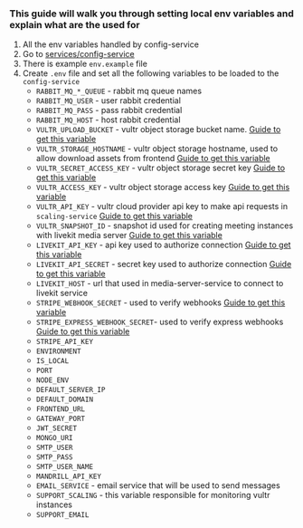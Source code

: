 ### This guide will walk you through setting local env variables and explain what are the used for

1. All the env variables handled by config-service
2. Go to [services/config-service](../services/config-service)
3. There is example `env.example` file
4. Create `.env` file and set all the following variables to be loaded to the `config-service`
    * `RABBIT_MQ_*_QUEUE` - rabbit mq queue names
    * `RABBIT_MQ_USER` - user rabbit credential
    * `RABBIT_MQ_PASS` - pass rabbit credential
    * `RABBIT_MQ_HOST` - host rabbit credential
    * `VULTR_UPLOAD_BUCKET` - vultr object storage bucket name. [Guide to get this variable](./guides/vultr/vultr_upload_bucket.md)
    * `VULTR_STORAGE_HOSTNAME` - vultr object storage hostname, used to allow download assets from frontend [Guide to get this variable](./guides/vultr/vultr_storage_hostname.md)
    * `VULTR_SECRET_ACCESS_KEY` - vultr object storage secret key [Guide to get this variable](./guides/vultr/vultr_keys.md)
    * `VULTR_ACCESS_KEY` - vultr object storage access key [Guide to get this variable](./guides/vultr/vultr_keys.md)
    * `VULTR_API_KEY` - vultr cloud provider api key to make api requests in `scaling-service` [Guide to get this variable](./guides/vultr/vultr_api_key.md)
    * `VULTR_SNAPSHOT_ID` - snapshot id used for creating meeting instances with livekit media server [Guide to get this variable](./guides/vultr/vultr_snapshot.md)
    * `LIVEKIT_API_KEY` - api key used to authorize connection [Guide to get this variable](./guides/livekit/livekit_keys.md)
    * `LIVEKIT_API_SECRET` - secret key used to authorize connection [Guide to get this variable](./guides/livekit/livekit_keys.md)
    * `LIVEKIT_HOST` - url that used in media-server-service to connect to livekit service
    * `STRIPE_WEBHOOK_SECRET` - used to verify webhooks [Guide to get this variable](./guides/stripe/webhooks.md)
    * `STRIPE_EXPRESS_WEBHOOK_SECRET`- used to verify express webhooks [Guide to get this variable](./guides/stripe/webhooks.md)
    * `STRIPE_API_KEY`
    * `ENVIRONMENT`
    * `IS_LOCAL`
    * `PORT`
    * `NODE_ENV`
    * `DEFAULT_SERVER_IP`
    * `DEFAULT_DOMAIN`
    * `FRONTEND_URL`
    * `GATEWAY_PORT`
    * `JWT_SECRET`
    * `MONGO_URI`
    * `SMTP_USER`
    * `SMTP_PASS`
    * `SMTP_USER_NAME`
    * `MANDRILL_API_KEY`
    * `EMAIL_SERVICE` - email service that will be used to send messages
    * `SUPPORT_SCALING` - this variable responsible for monitoring vultr instances
    * `SUPPORT_EMAIL`